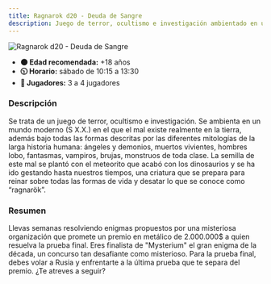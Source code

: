 ```yaml
---
title: Ragnarok d20 - Deuda de Sangre
description: Juego de terror, ocultismo e investigación ambientado en un mundo moderno con criaturas de diversas mitologías.
---
```


![Ragnarok d20 - Deuda de Sangre](../ragnarok-deuda.jpg)

- **🌑 Edad recomendada:** +18 años
- **🕥 Horario:** sábado de 10:15 a 13:30
- **👥 Jugadores:** 3 a 4 jugadores

### Descripción

Se trata de un juego de terror, ocultismo e investigación. Se ambienta en un mundo moderno (S X.X.)  en el que el mal existe realmente en la tierra, además bajo todas las formas descritas por las diferentes mitologías de la larga historia humana: ángeles y demonios, muertos vivientes, hombres lobo, fantasmas, vampiros, brujas, monstruos de toda clase. La semilla de este mal se plantó con el meteorito que acabó con los dinosaurios y se ha ido gestando hasta nuestros tiempos, una criatura que se prepara para reinar sobre todas las formas de vida y desatar lo que se conoce como “ragnarök”.

### Resumen

Llevas semanas resolviendo enigmas propuestos por una misteriosa organización que promete un premio en metálico de 2.000.000$ a quien resuelva la prueba final. Eres finalista de "Mysterium" el gran enigma de la década, un concurso tan desafiante como misterioso. Para la prueba final, debes volar a Rusia y enfrentarte a la última prueba que te separa del premio. ¿Te atreves a seguir?